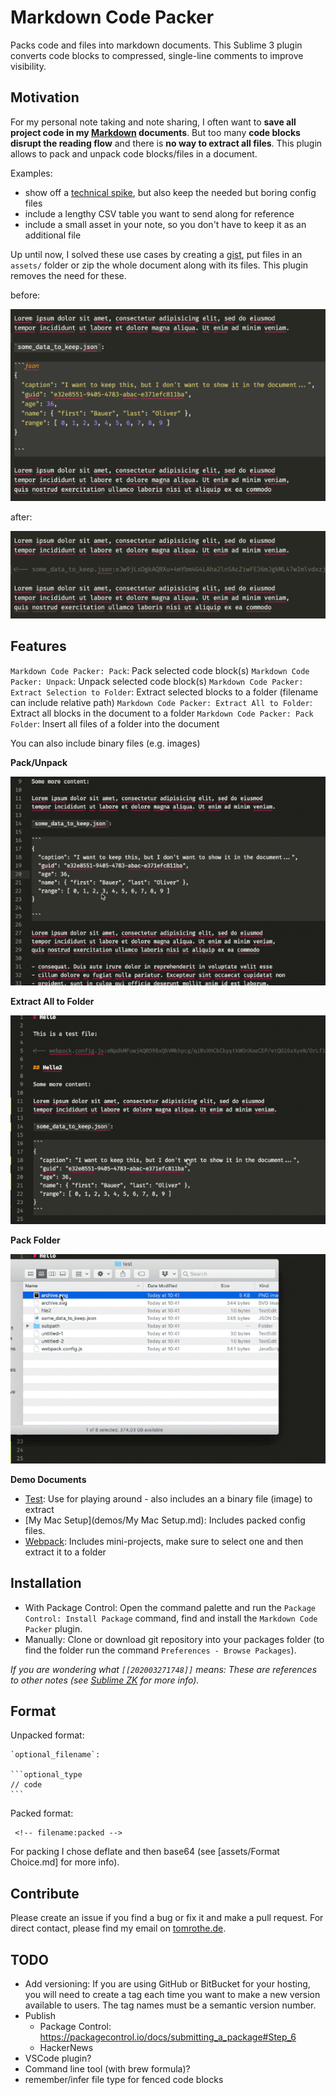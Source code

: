 # Markdown Code Packer

Packs code and files into markdown documents.
This Sublime 3 plugin converts code blocks to compressed, single-line comments to improve visibility.

## Motivation

For my personal note taking and note sharing, I often want to **save all project code in my [Markdown](https://daringfireball.net/projects/markdown/) documents**.
But too many **code blocks disrupt the reading flow** and there is **no way to extract all files**.
This plugin allows to pack and unpack code blocks/files in a document.

Examples:

- show off a [technical spike](https://en.wikipedia.org/wiki/Spike_(software_development)), but also keep the needed but boring config files
- include a lengthy CSV table you want to send along for reference
- include a small asset in your note, so you don't have to keep it as an additional file

Up until now, I solved these use cases by creating a [gist](https://gist.github.com/), put files in an `assets/` folder or zip the whole document along with its files.
This plugin removes the need for these.

before:

![uncompressed code block](assets/before.png)

after:

![packed content](assets/after.png)

## Features

`Markdown Code Packer: Pack`: Pack selected code block(s)
`Markdown Code Packer: Unpack`: Unpack selected code block(s)
`Markdown Code Packer: Extract Selection to Folder`: Extract selected blocks to a folder (filename can include relative path)
`Markdown Code Packer: Extract All to Folder`: Extract all blocks in the document to a folder
`Markdown Code Packer: Pack Folder`: Insert all files of a folder into the document

You can also include binary files (e.g. images)

**Pack/Unpack**

![](assets/packunpack.gif)

**Extract All to Folder**

![](assets/extractall.gif)

**Pack Folder**

![](assets/packfolder.gif)

**Demo Documents**

- [Test](demos/Test.md): Use for playing around - also includes an a binary file (image) to extract
- [My Mac Setup](demos/My Mac Setup.md): Includes packed config files.
- [Webpack](demos/Webpack.md): Includes mini-projects, make sure to select one and then extract it to a folder

## Installation

- With Package Control: Open the command palette and run the `Package Control: Install Package` command, find and install the `Markdown Code Packer` plugin.
- Manually: Clone or download git repository into your packages folder (to find the folder run the command `Preferences - Browse Packages`).

_If you are wondering what `[[202003271748]]` means: These are references to other notes (see [Sublime ZK](https://github.com/renerocksai/sublime_zk) for more info)._

## Format

Unpacked format:

    `optional_filename`:

    ```optional_type
    // code
    ```

Packed format:

     <!-- filename:packed -->

For packing I chose deflate and then base64 (see [assets/Format Choice.md] for more info).

## Contribute

Please create an issue if you find a bug or fix it and make a pull request.
For direct contact, please find my email on [tomrothe.de](http://tomrothe.de).

<!-- to generate a new sublime package (for submission to `packagecontrol.io`) use the command `Package Control: Create Package File`. -->

## TODO

- Add versioning: If you are using GitHub or BitBucket for your hosting, you will need to create a tag each time you want to make a new version available to users. The tag names must be a semantic version number. 
- Publish
  - Package Control: https://packagecontrol.io/docs/submitting_a_package#Step_6
  - HackerNews
- VSCode plugin?
- Command line tool (with brew formula)?
- remember/infer file type for fenced code blocks
